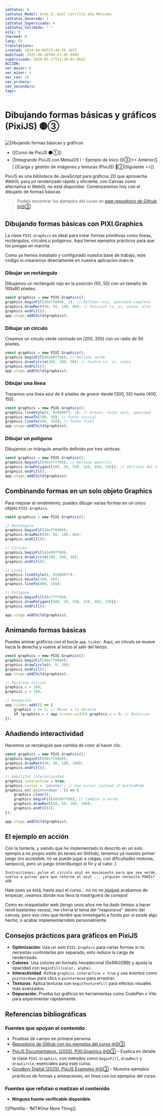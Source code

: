 ```yaml
---
iaStatus: 8
iaStatus_Model: Grok-3, Raúl Carrillo aka Metsuke
iaStatus_Generado: I
iaStatus_Supervisado: H
iaStatus_Validado: "-"
a11y: 0
checked: 0
lang: ES
translations: 
created: 2024-04-06T23:48:59.105Z
modified: 2025-09-20T04:51:05.990Z
supervisado: 2024-05-27T13:38:01.062Z
ACCION: 
ver_major: 0
ver_minor: 4
ver_rev: 20
nav_primary: 
nav_secondary: 
tags:
---
```

# Dibujando formas básicas y gráficos (PixiJS) 🟡③

![Dibujando formas básicas y gráficos](PublicBrain/_resources/50ff92b24210175073c429285ad684dc_MD5.jpg)

 * [[Curso de PixiJS ⚫①]]
* [[Integrando PixiJS con MetsuOS I - Ejemplo de Inico 🟡③|<< Anterior]] |  [[Carga y gestión de imágenes y texturas (PixiJS) 🔴②|Siguiente >>]]

PixiJS es una biblioteca de JavaScript para gráficos 2D que aprovecha WebGL para un renderizado rápido y eficiente, con Canvas como alternativa si WebGL no está disponible. Comenzaremos hoy con el dibujado de formas básicas

> Podeis encontrar los ejemplos del curso en [este repositorio de Github  🌐🟡③](https://github.com/metsuke/ejemplos-curso-pixijs-metsuos/tree/main)
## Dibujando formas básicas con PIXI.Graphics

La clase `PIXI.Graphics` es ideal para crear formas primitivas como líneas, rectángulos, círculos o polígonos. Aquí tienes ejemplos prácticos para que los pongas en marcha. 

Como ya hemos instalado y configurado nuestra base de trabajo, este código lo crearemos directamente en nuestra aplicacion main.ts

### Dibujar un rectángulo

Dibujamos un rectángulo rojo en la posición (50, 50) con un tamaño de 100x80 píxeles.

```javascript
const graphics = new PIXI.Graphics();
graphics.beginFill(0xff0000, 1); // Relleno rojo, opacidad completa
graphics.drawRect(50, 50, 100, 80); // Posición (x, y), ancho, alto
graphics.endFill();
app.stage.addChild(graphics);
```

### Dibujar un círculo

Creamos un círculo verde centrado en (200, 200) con un radio de 50 píxeles.

```javascript
const graphics = new PIXI.Graphics();
graphics.beginFill(0x00ff00); // Relleno verde
graphics.drawCircle(200, 200, 50); // Centro (x, y), radio
graphics.endFill();
app.stage.addChild(graphics);
```

### Dibujar una línea

Trazamos una línea azul de 4 píxeles de grosor desde (300, 50) hasta (400, 150).

```javascript
const graphics = new PIXI.Graphics();
graphics.lineStyle(4, 0x0000ff, 1); // Grosor, color azul, opacidad
graphics.moveTo(300, 50); // Punto inicial
graphics.lineTo(400, 150); // Punto final
app.stage.addChild(graphics);
```

### Dibujar un polígono

Dibujamos un triángulo amarillo definido por tres vértices.

```javascript
const graphics = new PIXI.Graphics();
graphics.beginFill(0xffff00); // Relleno amarillo
graphics.drawPolygon([500, 50, 550, 150, 450, 150]); // Vértices del triángulo
graphics.endFill();
app.stage.addChild(graphics);
```

## Combinando formas en un solo objeto Graphics

Para mejorar el rendimiento, puedes dibujar varias formas en un único objeto `PIXI.Graphics`.

```javascript
const graphics = new PIXI.Graphics();

// Rectángulo
graphics.beginFill(0xff0000);
graphics.drawRect(50, 50, 100, 80);
graphics.endFill();

// Círculo
graphics.beginFill(0x00ff00);
graphics.drawCircle(200, 200, 50);
graphics.endFill();

// Línea
graphics.lineStyle(4, 0x0000ff);
graphics.moveTo(300, 50);
graphics.lineTo(400, 150);

// Polígono
graphics.beginFill(0xffff00);
graphics.drawPolygon([500, 50, 550, 150, 450, 150]);
graphics.endFill();

app.stage.addChild(graphics);
```

## Animando formas básicas

Puedes animar gráficos con el bucle `app.ticker`. Aquí, un círculo se mueve hacia la derecha y vuelve al inicio al salir del lienzo.

```javascript
const graphics = new PIXI.Graphics();
graphics.beginFill(0xff0000);
graphics.drawCircle(0, 0, 30);
graphics.endFill();
app.stage.addChild(graphics);

// Posición inicial
graphics.x = 100;
graphics.y = 100;

// Animación
app.ticker.add(() => {
    graphics.x += 2; // Mover a la derecha
    if (graphics.x > app.screen.width) graphics.x = 0; // Reiniciar
});
```

## Añadiendo interactividad

Hacemos un rectángulo que cambia de color al hacer clic.

```javascript
const graphics = new PIXI.Graphics();
graphics.beginFill(0xff0000);
graphics.drawRect(50, 50, 100, 100);
graphics.endFill();

// Habilitar interactividad
graphics.interactive = true;
graphics.cursor = 'pointer'; // Use cursor instead of buttonMode
graphics.on('pointerdown', () => {
    graphics.clear();
    graphics.beginFill(0x00ff00); // Cambiar a verde
    graphics.drawRect(50, 50, 100, 100);
    graphics.endFill();
});

app.stage.addChild(graphics);
```

## El ejemplo en acción

Con la tonteria, y siendo que he implementado lo descrito en un solo ejemplo a mi propio estilo (lo teneis en GitHub), tenemos ya nuestro primer juego (no accesible, no se puede jugar a ciegas, con dificultades motoras, tampoco), pero un juego (mierdijuego) al fin y al cabo :)

```pre
Instrucciones: pulse el circulo azul en movimiento para que sea verde, vuelva a pulsar para que retorne al azul ... ¿alguien necesita POKEs? xDD
```

Hale pues ya está, hasta aquí el curso... no no no jajajjaaj acabamos de empezar, ¡veamos donde nos lleva la madriguera de conejos!
**<div class='pixi-app' id='mos-formas-basicas'><div class='pixi-container'  id='pixi-container'></div></div><script type='text/javascript' id='PixiText' async src='https://metsuke.com/assets/apps/PixiJS/003-MosFormasGeometricas/app-mosformasgeometricas.iife.js'></script>**

Como ex-maquetador web (tengo unos años me ha dado tiempo a hacer reroll bastantes veces), me chirria el tema del "responsive" dentro del canvas, pero eso creo que tendré que investigarlo a fondo por si existe algo hecho, o acabar implementarndolo personalmente.
## Consejos prácticos para gráficos en PixiJS

- **Optimización**: Usa un solo `PIXI.Graphics` para varias formas si no necesitas controlarlas por separado; esto reduce la carga de renderizado.
- **Colores**: Usa colores en formato hexadecimal (0xRRGGBB) y ajusta la opacidad con `beginFill(color, alpha)`.
- **Interactividad**: Activa `graphics.interactive = true` y usa eventos como `pointerdown` para clics o `pointermove` para arrastrar.
- **Texturas**: Aplica texturas con `beginTextureFill` para efectos visuales más avanzados.
- **Depuración**: Prueba tus gráficos en herramientas como CodePen o Vite para experimentar rápidamente.

## Referencias bibliográficas

### Fuentes que apoyan el contenido

- Pruebas de campo en primera persona.
- [Repositorio de Github con los ejemplos del curso 🌐🟡③](https://github.com/metsuke/ejemplos-curso-pixijs-metsuos/tree/main)
- [PixiJS Documentation. (2025). PIXI.Graphics 🌐🟡③](https://api.pixijs.io/@pixi/graphics.html) - Explica en detalle la clase `PIXI.Graphics`, con métodos como `beginFill`, `drawRect` y `drawCircle`, esenciales para este curso.
- [Goodboy Digital (2025). PixiJS Examples 🌐🟡③](https://pixijs.com/8.x/examples/graphics/simple) - Muestra ejemplos prácticos de formas y animaciones, en línea con los ejemplos del curso.

### Fuentes que refutan o matizan el contenido

- **Ninguna fuente verificable disponible**.  

![[Plantilla - 1MT#One More Thing]]